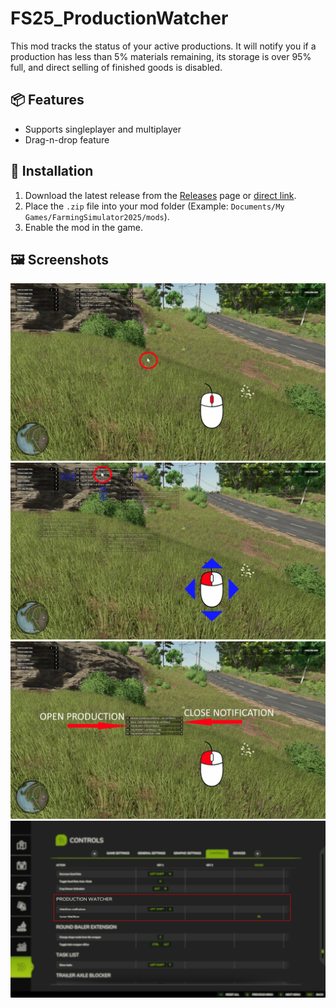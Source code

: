 # FS25_ProductionWatcher

This mod tracks the status of your active productions. It will notify you if a production has less than 5% materials remaining, its storage is over 95% full, and direct selling of finished goods is disabled.

## 📦 Features

- Supports singleplayer and multiplayer
- Drag-n-drop feature

## 📁 Installation

1. Download the latest release from the [Releases](https://github.com/Temmmych/FS25_ProductionControl/releases) page or [direct link](https://github.com/Temmmych/FS25_ProductionWatcher/releases/download/v1.0.0.1/FS25_ProductionWatcher.zip).
2. Place the `.zip` file into your mod folder (Example: `Documents/My Games/FarmingSimulator2025/mods`).
3. Enable the mod in the game.

## 🖼️ Screenshots
![Production Watcher](_screenshots/1.jpg)<br />
![Production Watcher](_screenshots/2.jpg)<br />
![Production Watcher](_screenshots/3.jpg)<br />
![Production Watcher](_screenshots/4.jpg)<br /><br />
